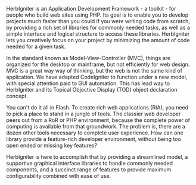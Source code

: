 HerbIgniter is an Application Development Framework - a toolkit - for people who build web sites using PHP. Its goal is to enable you to develop projects much faster than you could if you were writing code from scratch, by providing a rich set of libraries for commonly needed tasks, as well as a simple interface and logical structure to access these libraries. HerbIgniter lets you creatively focus on your project by minimizing the amount of code needed for a given task.

In the standard known as Model-View-Controller (MVC), things are organized for the desktop or mainframe, but not efficiently for web design. MVC is a great way way of thinking, but the web is not the same kind of application. We have adapted CodeIgniter to function under a new model, with special attention paid to GUI automation. This has lead way to HerbIgniter and its Topical Objective Display (TOD) object declaration concept.

You can't do it all in Flash. To create rich web applications (RIA), you need to pick a place to stand in a jungle of tools. The classier web developer peers out from a RoR or PHP environment, because the complete power of computing is available from that groundwork. The problem is, there are a dozen other tools necessary to complete user experience. How can one library provide a feature-rich developer environment, without being too open ended or missing key features?

HerbIgniter is here to accomplish that by providing a streamlined model, a supportive graphical interface libraries to handle commonly needed components, and a succinct range of features to provide maximum configurability combined with ease of use.